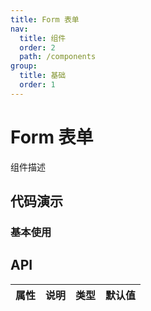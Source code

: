 ```yaml
---
title: Form 表单
nav:
  title: 组件
  order: 2
  path: /components
group:
  title: 基础
  order: 1
---
```


# Form 表单

组件描述

## 代码演示

### 基本使用

<code src="./demo/basic.tsx"></code>

## API

| 属性 | 说明 | 类型 | 默认值 |
| ---- | ---- | ---- | ------ |

